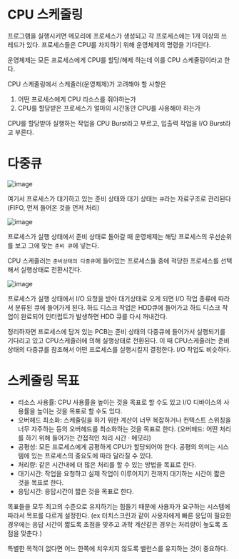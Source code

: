 # CPU 스케줄링
프로그램을 실행시키면 메모리에 프로세스가 생성되고 각 프로세스에는 1개 이상의 쓰레드가 있다. 프로세스들은 CPU를 차지하기 위해 운영체제의 명령을 기다린다.

운영체제는 모든 프로세스에게 CPU를 할당/해제 하는데 이를 CPU 스케줄링이라고 한다.

CPU 스케줄링에서 스케줄러(운영체제)가 고려해야 할 사항은
1. 어떤 프로세스에게 CPU 리소스를 줘야하는가
2. CPU를 할당받은 프로세스가 얼마의 시간동안 CPU를 사용해야 하는가

CPU를 할당받아 실행하는 작업을 CPU Burst라고 부르고, 입출력 작업을 I/O Burst라고 부른다.

# 다중큐
![image](https://github.com/skcy1515/Programming-Study/assets/140364849/bbb570f5-81b7-469d-9b8a-a93ed90491a2)

여기서 프로세스가 대기하고 있는 준비 상태와 대기 상태는 `큐`라는 자료구조로 관리된다 (FIFO, 먼저 들어온 것을 먼저 처리)

![image](https://github.com/skcy1515/Programming-Study/assets/140364849/c010c5dd-ab47-4bdd-ba91-84c16840e2e5)

프로세스가 실행 상태에서 준비 상태로 돌아갈 때 운영체제는 해당 프로세스의 우선순위를 보고 그에 맞는 `준비 큐`에 넣는다. 

CPU 스케줄러는 `준비상태의 다중큐`에 들어있는 프로세스들 중에 적당한 프로세스를 선택해서 실행상태로 전환시킨다.

![image](https://github.com/skcy1515/Programming-Study/assets/140364849/2d7f31c2-1ecf-4a9d-89aa-4d92143329f8)

프로세스가 실행 상태에서 I/O 요청을 받아 대기상태로 오게 되면 I/O 작업 종류에 따라서 분류된 큐에 들어가게 된다. 하드 디스크 작업은 HDD큐에 들어가고 하드 디스크 작업이 완료되어 인터럽트가 발생하면 HDD 큐를 다시 꺼내간다.

정리하자면 프로세스에 담겨 있는 PCB는 준비 상태의 다중큐에 들어가서 실행되기를 기다리고 있고 CPU스케줄러에 의해 실행상태로 전환된다. 이 때 CPU스케줄러는 준비 상태의 다중큐를 참조해서 어떤 프로세스를 실행시킬지 결정한다. I/O 작업도 비슷하다.

# 스케줄링 목표
- 리소스 사용률: CPU 사용률을 높이는 것을 목표로 할 수도 있고 I/O 디바이스의 사용률을 높이는 것을 목표로 할 수도 있다.
- 오버헤드 최소화: 스케줄링을 하기 위한 계산이 너무 복잡하거나 컨텍스트 스위칭을 너무 자주하는 등의 오버헤드를 최소화하는 것을 목표로 한다. (오버헤드: 어떤 처리를 하기 위해 들어가는 간접적인 처리 시간 · 메모리)
- 공평성: 모든 프로세스에게 공평하게 CPU가 할당되어야 한다. 공평의 의미는 시스템에 있는 프로세스의 중요도에 따라 달라질 수 있다.
- 처리량: 같은 시간내에 더 많은 처리를 할 수 있는 방법을 목표로 한다.
- 대기시간: 작업을 요청하고 실제 작업이 이루어지기 전까지 대기하는 시간이 짧은 것을 목표로 한다.
- 응답시간: 응답시간이 짧은 것을 목표로 한다.

목표들을 모두 최고의 수준으로 유지하기는 힘들기 때문에 사용자가 요구하는 시스템에 따라서 목표를 다르게 설정한다. (ex 터치스크린과 같이 사용자에게 빠른 응답이 필요한 경우에는 응답 시간이 짧도록 초점을 맞추고 과학 계산같은 경우는 처리량이 높도록 초점을 맞춘다.)

특별한 목적이 없다면 어느 한쪽에 치우치지 않도록 밸런스를 유지하는 것이 중요하다.
